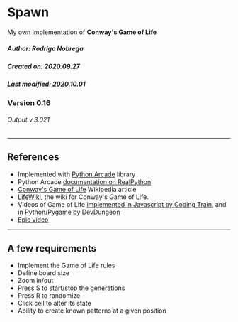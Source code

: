# Spawn

My own implementation of **Conway's Game of Life**

##### Author: Rodrigo Nobrega
##### Created on: 2020.09.27
##### Last modified: 2020.10.01

### Version 0.16
###### Output v.3.021

---

## References

- Implemented with [Python Arcade](https://arcade.academy/) library
- Python Arcade [documentation on RealPython](https://realpython.com/arcade-python-game-framework/)
- [Conway's Game of Life](https://en.wikipedia.org/wiki/Conway%27s_Game_of_Life) Wikipedia article
- [LifeWiki](https://www.conwaylife.com/wiki/Main_Page), the wiki for Conway's Game of Life.
- Videos of Game of Life [implemented in Javascript by Coding Train](https://www.youtube.com/watch?v=FWSR_7kZuYg&t=1586s), and in [Python/Pygame by DevDungeon](https://www.youtube.com/watch?v=VNAU7HH4QRw)
- [Epic video](https://www.youtube.com/watch?v=C2vgICfQawE)

---

## A few requirements

- Implement the Game of Life rules
- Define board size
- Zoom in/out
- Press S to start/stop the generations
- Press R to randomize
- Click cell to alter its state
- Ability to create known patterns at a given position



